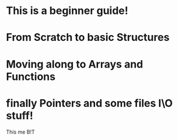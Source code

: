 # This is a beginner guide!
# From Scratch to basic Structures 
# Moving along to Arrays and Functions
# finally Pointers and some files I\O stuff!
This me B!T
